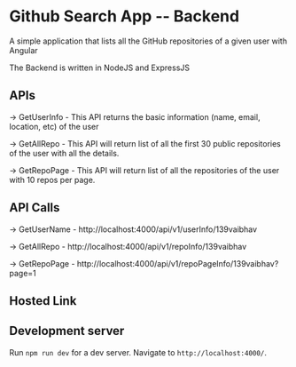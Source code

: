 # Github Search App -- Backend

A simple application that lists all the GitHub repositories of a given user with Angular

The Backend is written in NodeJS and ExpressJS

## APIs
-> GetUserInfo - This API returns the basic information (name, email, location, etc) of the user

-> GetAllRepo - This API will return list of all the first 30 public repositories of the user with all the details.

-> GetRepoPage - This API will return list of all the repositories of the user with 10 repos per page.

## API Calls
-> GetUserName - http://localhost:4000/api/v1/userInfo/139vaibhav

-> GetAllRepo - http://localhost:4000/api/v1/repoInfo/139vaibhav

-> GetRepoPage - http://localhost:4000/api/v1/repoPageInfo/139vaibhav?page=1

## Hosted Link


## Development server
Run `npm run dev` for a dev server. Navigate to `http://localhost:4000/`.


